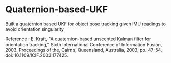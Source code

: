 # Quaternion-based-UKF


Built a quaternion based UKF for object pose tracking given IMU readings to avoid orientation singularity 

Reference : 
E. Kraft, "A quaternion-based unscented Kalman filter for orientation tracking," Sixth International Conference of Information Fusion, 2003. Proceedings of the, Cairns, Queensland, Australia, 2003, pp. 47-54, doi: 10.1109/ICIF.2003.177425.
